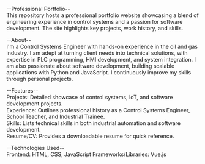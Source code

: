 --Professional Portfolio--<br>
  This repository hosts a professional portfolio website showcasing a blend of engineering experience in control systems and a passion for software development. The site highlights key projects, work history, and skills.

--About--<br>
  I'm a Control Systems Engineer with hands-on experience in the oil and gas industry. I am adept at turning client needs into technical solutions, with expertise in PLC programming, HMI development, and system integration. I am also passionate about software development, building scalable applications with Python and JavaScript. I continuously improve my skills through personal projects.

--Features--<br>
  Projects: Detailed showcase of control systems, IoT, and software development projects.<br>
  Experience: Outlines professional history as a Control Systems Engineer, School Teacher, and Industrial Trainee.<br>
  Skills: Lists technical skills in both industrial automation and software development.<br>
  Resume/CV: Provides a downloadable resume for quick reference.<br>

--Technologies Used--<br>
  Frontend: HTML, CSS, JavaScript
  Frameworks/Libraries: Vue.js

